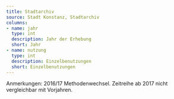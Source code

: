 ```yaml
---
title: Stadtarchiv
source: Stadt Konstanz, Stadtarchiv
columns:
- name: jahr
  type: int
  description: Jahr der Erhebung
  short: Jahr
- name: nutzung
  type: int
  description: Einzelbenutzungen
  short: Einzelbenutzungen
---
```

Anmerkungen:
2016/17 Methodenwechsel. Zeitreihe ab 2017 nicht vergleichbar mit Vorjahren.
